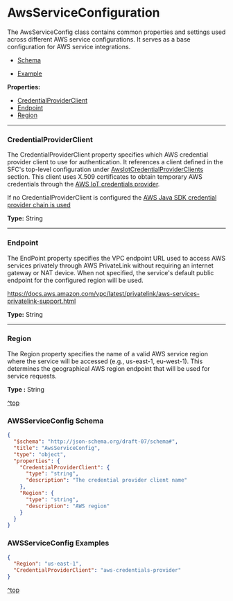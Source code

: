 # AwsServiceConfiguration

The AwsServiceConfig class contains common properties and settings used across different AWS service configurations. It serves as a base configuration for AWS service integrations.

- [Schema](#awsserviceconfig-schema)

- [Example](#awsserviceconfig-examples)

**Properties:**

- [CredentialProviderClient](#credentialproviderclient)
- [Endpoint](#endpoint)
- [Region](#region)

---

### CredentialProviderClient

The CredentialProviderClient property specifies which AWS credential provider client to use for authentication. It references a client defined in the SFC's top-level configuration under [AwsIotCredentialProviderClients](../core/sfc-configuration.md#awsiotcredentialproviderclients) section. This client uses X.509 certificates to obtain temporary AWS credentials through the  [AWS IoT credentials provider](../sfc-aws-service-credentials.md).

If no CredentialProviderClient is configured the [AWS Java SDK credential provider chain is used](https://docs.aws.amazon.com/sdk-for-java/latest/developer-guide/credentials.html#credentials-chain)

**Type:** String

---

### Endpoint

The EndPoint property specifies the VPC endpoint URL used to access AWS services privately through AWS PrivateLink without requiring an internet gateway or NAT device. When not specified, the service's default public endpoint for the configured region will be used.

https://docs.aws.amazon.com/vpc/latest/privatelink/aws-services-privatelink-support.html

**Type:** String

---

### Region

The Region property specifies the name of a valid AWS service region where the service will be accessed (e.g., us-east-1, eu-west-1). This determines the geographical AWS region endpoint that will be used for service requests.

**Type :** String

[^top](#awsserviceconfiguration)

### AWSServiceConfig Schema

```json
{
  "$schema": "http://json-schema.org/draft-07/schema#",
  "title": "AwsServiceConfig",
  "type": "object",
  "properties": {
    "CredentialProviderClient": {
      "type": "string",
      "description": "The credential provider client name"
    },
    "Region": {
      "type": "string",
      "description": "AWS region"
    }
  }
}

```

### AWSServiceConfig Examples

```json
{
  "Region": "us-east-1",
  "CredentialProviderClient": "aws-credentials-provider"
}

```

[^top](#awsserviceconfiguration)